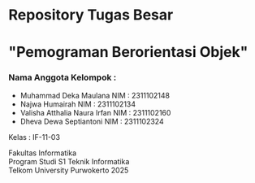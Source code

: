# Repository Tugas Besar
# "Pemograman Berorientasi Objek"

### Nama Anggota Kelompok :
- Muhammad Deka Maulana        NIM : 2311102148
- Najwa Humairah               NIM : 2311102134
- Valisha Atthalia Naura Irfan NIM : 2311102160
- Dheva Dewa Septiantoni       NIM : 2311102324
  
Kelas       : IF-11-03</br>

Fakultas Informatika</br>
Program Studi S1 Teknik Informatika</br>
Telkom University Purwokerto
2025
